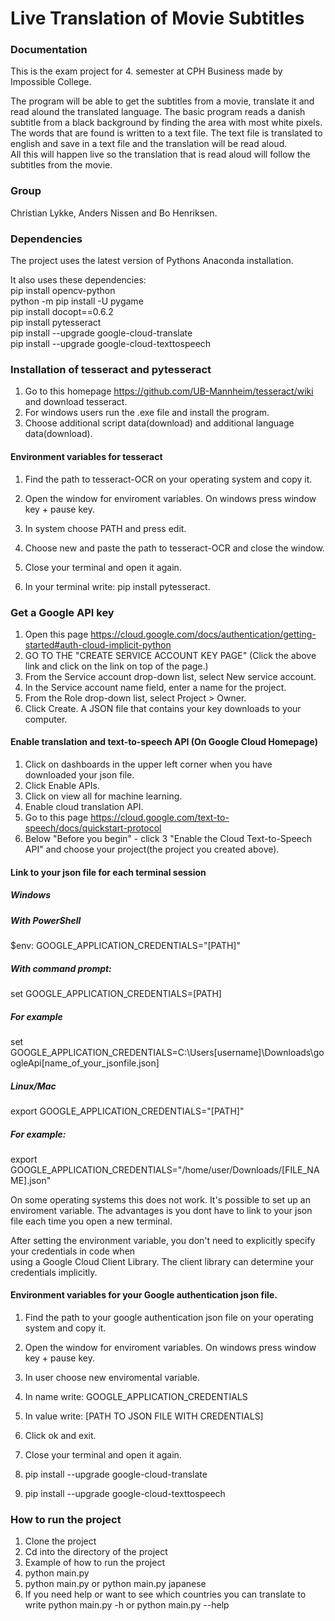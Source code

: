 # Live Translation of Movie Subtitles
### Documentation
This is the exam project for 4. semester at CPH Business made by Impossible College.  

The program will be able to get the subtitles from a movie, translate it and read alound the translated language. 
The basic program reads a danish subtitle from a black background by finding the area with most white pixels. 
The words that are found is written to a text file. The text file is translated to english and save in a text file and the translation will be read aloud.  
All this will happen live so the translation that is read aloud will follow the subtitles from the movie.  

### Group
Christian Lykke, Anders Nissen and Bo Henriksen.  

### Dependencies
The project uses the latest version of Pythons Anaconda installation.  

It also uses these dependencies:  
pip install opencv-python  
python -m pip install -U pygame  
pip install docopt==0.6.2  
pip install pytesseract  
pip install --upgrade google-cloud-translate  
pip install --upgrade google-cloud-texttospeech  

### Installation of tesseract and pytesseract  
1. Go to this homepage https://github.com/UB-Mannheim/tesseract/wiki and download tesseract.  
2. For windows users run the .exe file and install the program.  
3. Choose additional script data(download) and additional language data(download).  

#### Environment variables for tesseract
1. Find the path to tesseract-OCR on your operating system and copy it.  
2. Open the window for enviroment variables. On windows press window key + pause key.  
3. In system choose PATH and press edit.  
4. Choose new and paste the path to tesseract-OCR and close the window.  
5. Close your terminal and open it again.  

6. In your terminal write: pip install pytesseract.

### Get a Google API key
1. Open this page https://cloud.google.com/docs/authentication/getting-started#auth-cloud-implicit-python  
2. GO TO THE "CREATE SERVICE ACCOUNT KEY PAGE" (Click the above link and click on the link on top of the page.)  
3. From the Service account drop-down list, select New service account.  
4. In the Service account name field, enter a name for the project.  
5. From the Role drop-down list, select Project > Owner.  
6. Click Create. A JSON file that contains your key downloads to your computer.  

#### Enable translation and text-to-speech API (On Google Cloud Homepage)  
1. Click on dashboards in the upper left corner when you have downloaded your json file.  
2. Click Enable APIs.  
3. Click on view all for machine learning.  
4. Enable cloud translation API.  
5. Go to this page https://cloud.google.com/text-to-speech/docs/quickstart-protocol  
6. Below "Before you begin" - click 3 "Enable the Cloud Text-to-Speech API" and choose your project(the project you created above).  

#### Link to your json file for each terminal session  
##### Windows  
##### With PowerShell  
$env: GOOGLE_APPLICATION_CREDENTIALS="[PATH]"  

##### With command prompt:  
set GOOGLE_APPLICATION_CREDENTIALS=[PATH]  

##### For example  
set GOOGLE_APPLICATION_CREDENTIALS=C:\Users\[username]\Downloads\googleApi\[name_of_your_jsonfile.json]  

##### Linux/Mac  
export GOOGLE_APPLICATION_CREDENTIALS="[PATH]"  

##### For example:   
export GOOGLE_APPLICATION_CREDENTIALS="/home/user/Downloads/[FILE_NAME].json"  

On some operating systems this does not work. It's possible to set up an enviroment variable. The advantages is you dont have to link to your json file each time you open a new terminal.  

After setting the environment variable, you don't need to explicitly specify your credentials in code when  
using a Google Cloud Client Library. The client library can determine your credentials implicitly.  

#### Environment variables for your Google authentication json file.  
1. Find the path to your google authentication json file on your operating system and copy it.  
2. Open the window for enviroment variables. On windows press window key + pause key.  
3. In user choose new enviromental variable. 
4. In name write: GOOGLE_APPLICATION_CREDENTIALS  
5. In value write: [PATH TO JSON FILE WITH CREDENTIALS]  
6. Click ok and exit. 
7. Close your terminal and open it again. 

8. pip install --upgrade google-cloud-translate  
9. pip install --upgrade google-cloud-texttospeech  

### How to run the project
1. Clone the project  
2. Cd into the directory of the project  
3. Example of how to run the project  
4. python main.py <language>  
5. python main.py or python main.py japanese  
6. If you need help or want to see which countries you can translate to write python main.py -h or python main.py --help  
